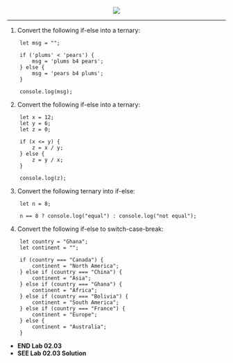 <!-- ## 02.03 Lab -->

<p align="center">
<img src="../../../images/labs/ND-JS-Bootcamp-Lab-Banner-0203.jpg">
</p>

<!-- <h2 align="center">02.02 Lab</h2> -->
<hr>

1. Convert the following if-else into a ternary:

```
    let msg = "";

    if ('plums' < 'pears') {
        msg = 'plums b4 pears';
    } else {
        msg = 'pears b4 plums';
    }

    console.log(msg);
```

2. Convert the following if-else into a ternary:

```
    let x = 12;
    let y = 6;
    let z = 0;

    if (x <= y) {
        z = x / y;
    } else {
        z = y / x;
    }

    console.log(z);
```

3. Convert the following ternary into if-else:

```
    let n = 8;

    n == 8 ? console.log("equal") : console.log("not equal");
```

4. Convert the following if-else to switch-case-break:

```
    let country = "Ghana";
    let continent = "";

    if (country === "Canada") {
        continent = "North America";
    } else if (country === "China") {
        continent = "Asia";
    } else if (country === "Ghana") {
        continent = "Africa";
    } else if (country === "Bolivia") {
        continent = "South America";
    } else if (country === "France") {
        continent = "Europe";
    } else {
        continent = "Australia";
    }
```

- **END Lab 02.03**
- **SEE Lab 02.03 Solution**
